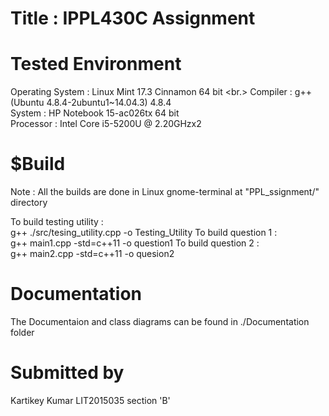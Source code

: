 # Title : IPPL430C Assignment

# Tested Environment
Operating System : Linux Mint 17.3 Cinnamon 64 bit <br.>
Compiler : g++ (Ubuntu 4.8.4-2ubuntu1~14.04.3) 4.8.4 <br/>
System : HP Notebook 15-ac026tx 64 bit <br/>
Processor : Intel Core i5-5200U @ 2.20GHzx2 <br/>

# $Build

Note : All the builds are done in Linux gnome-terminal at "PPL_ssignment/" directory

To build testing utility : <br/> 
  g++ ./src/tesing_utility.cpp -o Testing_Utility
To build question 1 : <br/>
  g++ main1.cpp -std=c++11 -o question1
To build question 2 : <br/>
  g++ main2.cpp -std=c++11 -o quesion2

# Documentation
The Documentaion and class diagrams can be found in ./Documentation folder

# Submitted by
Kartikey Kumar
LIT2015035
section 'B'
